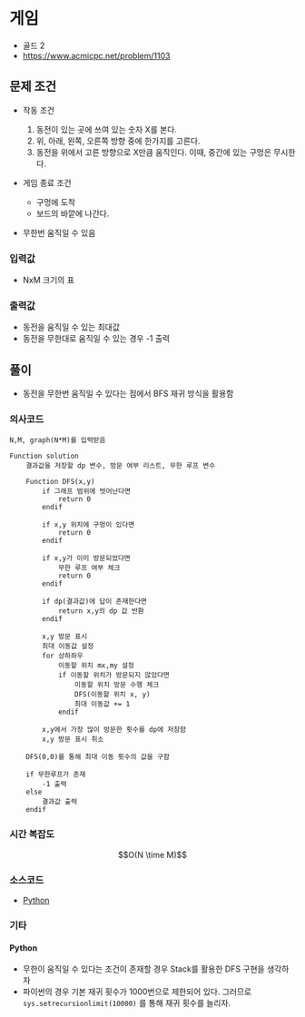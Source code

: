 # 게임

- 골드 2
- https://www.acmicpc.net/problem/1103

## 문제 조건

- 작동 조건

  1. 동전이 있는 곳에 쓰여 있는 숫자 X를 본다.
  2. 위, 아래, 왼쪽, 오른쪽 방향 중에 한가지를 고른다.
  3. 동전을 위에서 고른 방향으로 X만큼 움직인다. 이때, 중간에 있는 구멍은 무시한다.

- 게임 종료 조건

  - 구멍에 도착
  - 보드의 바깥에 나간다.

- 무한번 움직일 수 있음

### 입력값

- NxM 크기의 표

### 출력값

- 동전을 움직일 수 있는 최대값
- 동전을 무한대로 움직일 수 있는 경우 -1 출력

## 풀이

- 동전을 무한번 움직일 수 있다는 점에서 BFS 재귀 방식을 활용함

### 의사코드

```text
N,M, graph(N*M)를 입력받음

Function solution
    결과값을 저장할 dp 변수, 방문 여부 리스트, 무한 루프 변수

    Function DFS(x,y)
        if 그래프 범위에 벗어난다면
            return 0
        endif

        if x,y 위치에 구멍이 있다면
            return 0
        endif

        if x,y가 이미 방문되었다면
            무한 루프 여부 체크
            return 0
        endif

        if dp(결과값)에 답이 존재한다면
            return x,y의 dp 값 반환
        endif

        x,y 방문 표시
        최대 이동값 설정
        for 상하좌우
            이동할 위치 mx,my 설정
            if 이동할 위치가 방문되지 않았다면
                이동할 위치 방문 수행 체크
                DFS(이동할 위치 x, y)
                최대 이동값 += 1
            endif

        x,y에서 가장 많이 방문한 횟수를 dp에 저장함
        x,y 방문 표시 취소

    DFS(0,0)를 통해 최대 이동 횟수의 값을 구함

    if 무한루프가 존재
        -1 출력
    else
        결과값 출력
    endif
```

### 시간 복잡도

```math
O(N \time M)
```

### 소스코드

- [Python](./1103.py)

### 기타

#### Python

- 무한이 움직일 수 있다는 조건이 존재할 경우 Stack를 활용한 DFS 구현을 생각하자
- 파이썬의 경우 기본 재귀 횟수가 1000번으로 제한되어 있다. 그러므로 `sys.setrecursionlimit(10000)` 를 통해 재귀 횟수를 늘리자.

